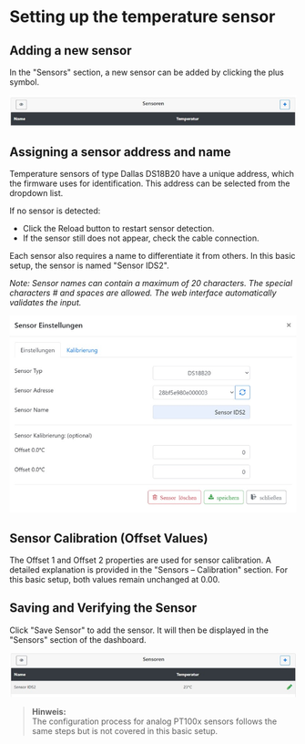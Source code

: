 # Setting up the temperature sensor

## Adding a new sensor

In the "Sensors" section, a new sensor can be added by clicking the plus symbol.

![Sensoren anlegen](/docs/img/Sensor-einrichten.jpg)

## Assigning a sensor address and name

Temperature sensors of type Dallas DS18B20 have a unique address, which the firmware uses for identification. This address can be selected from the dropdown list.

If no sensor is detected:

* Click the Reload button to restart sensor detection.
* If the sensor still does not appear, check the cable connection.

Each sensor also requires a name to differentiate it from others. In this basic setup, the sensor is named "Sensor IDS2".

_Note: Sensor names can contain a maximum of 20 characters. The special characters # and spaces are allowed. The web interface automatically validates the input._

![Sensoren konfigurieren](/docs/img/Sensor-einstellungen.jpg)

## Sensor Calibration (Offset Values)

The Offset 1 and Offset 2 properties are used for sensor calibration. A detailed explanation is provided in the "Sensors – Calibration" section. For this basic setup, both values remain unchanged at 0.00.

## Saving and Verifying the Sensor

Click "Save Sensor" to add the sensor. It will then be displayed in the "Sensors" section of the dashboard.

![Sensoren Dashboard](/docs/img/Sensor-dashboard.jpg)

> **Hinweis:**\
The configuration process for analog PT100x sensors follows the same steps but is not covered in this basic setup.
